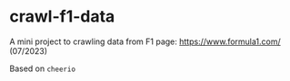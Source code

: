 # crawl-f1-data

A mini project to crawling data from F1 page: https://www.formula1.com/ (07/2023)

Based on `cheerio`
